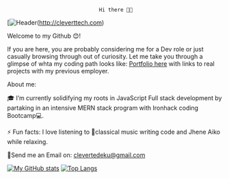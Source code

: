                                   Hi there 👋🏽




[![Header](https://github.com/Cleverttech/Cleverttech/readme-logo.png "Header")(http://cleverttech.com)

  Welcome to my Github 😊!
  
 If you are here, you are probably considering me for a Dev role or just casually browsing through out of curiosity. Let me take you through a glimpse of whta my coding path looks like:
[Portfolio here](http://cleverttech.com) with links to real projects with my previous employer.
 
About me: 
 
🎓 I’m currently solidifying my roots in JavaScript Full stack development by partaking in an intensive MERN stack program with Ironhack coding Bootcamp💻.

⚡ Fun facts: I love listening to 🎵classical music writing code and Jhene Aiko while relaxing.

📩Send me an Email on: clevertedeku@gmail.com

[![My GitHub stats](https://github-readme-stats.vercel.app/api?username=Cleverttech&hide=prs&show_icons=true&theme=dracula)](https://github.com/anuraghazra/github-readme-stats)
[![Top Langs](https://github-readme-stats.vercel.app/api/top-langs/?username=Cleverttech&layout=compact&theme=dracula)](https://github.com/Cleverttech/github-readme-stats)

